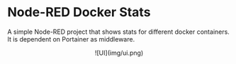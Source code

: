 # Node-RED Docker Stats
A simple Node-RED project that shows stats for different docker containers. It is dependent on Portainer as middleware.

<center>
![UI](img/ui.png)
</center>
